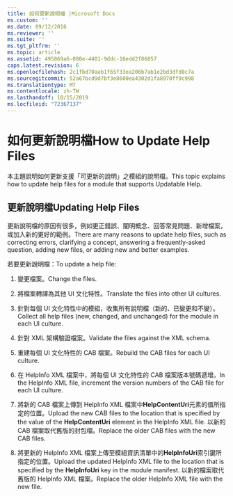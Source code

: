 ```yaml
---
title: 如何更新說明檔 |Microsoft Docs
ms.custom: ''
ms.date: 09/12/2016
ms.reviewer: ''
ms.suite: ''
ms.tgt_pltfrm: ''
ms.topic: article
ms.assetid: 495869a6-080e-4401-9ddc-16edd2f86857
caps.latest.revision: 6
ms.openlocfilehash: 2c1fbd70aab1f65f33ea206b7ab1e2bd3dfd8c7a
ms.sourcegitcommit: 52a67bcd9d7bf3e8600ea4302d1fa8970ff9c998
ms.translationtype: MT
ms.contentlocale: zh-TW
ms.lasthandoff: 10/15/2019
ms.locfileid: "72367137"
---
```

# <a name="how-to-update-help-files"></a><span data-ttu-id="0653c-102">如何更新說明檔</span><span class="sxs-lookup"><span data-stu-id="0653c-102">How to Update Help Files</span></span>

<span data-ttu-id="0653c-103">本主題說明如何更新支援「可更新的說明」之模組的說明檔。</span><span class="sxs-lookup"><span data-stu-id="0653c-103">This topic explains how to update help files for a module that supports Updatable Help.</span></span>

## <a name="updating-help-files"></a><span data-ttu-id="0653c-104">更新說明檔</span><span class="sxs-lookup"><span data-stu-id="0653c-104">Updating Help Files</span></span>

<span data-ttu-id="0653c-105">更新說明檔的原因有很多，例如更正錯誤、闡明概念、回答常見問題、新增檔案，或加入新的更好的範例。</span><span class="sxs-lookup"><span data-stu-id="0653c-105">There are many reasons to update help files, such as correcting errors, clarifying a concept, answering a frequently-asked question, adding new files, or adding new and better examples.</span></span>

<span data-ttu-id="0653c-106">若要更新說明檔：</span><span class="sxs-lookup"><span data-stu-id="0653c-106">To update a help file:</span></span>

1. <span data-ttu-id="0653c-107">變更檔案。</span><span class="sxs-lookup"><span data-stu-id="0653c-107">Change the files.</span></span>

2. <span data-ttu-id="0653c-108">將檔案轉譯為其他 UI 文化特性。</span><span class="sxs-lookup"><span data-stu-id="0653c-108">Translate the files into other UI cultures.</span></span>

3. <span data-ttu-id="0653c-109">針對每個 UI 文化特性中的模組，收集所有說明檔（新的、已變更和不變）。</span><span class="sxs-lookup"><span data-stu-id="0653c-109">Collect all help files (new, changed, and unchanged) for the module in each UI culture.</span></span>

4. <span data-ttu-id="0653c-110">針對 XML 架構驗證檔案。</span><span class="sxs-lookup"><span data-stu-id="0653c-110">Validate the files against the XML schema.</span></span>

5. <span data-ttu-id="0653c-111">重建每個 UI 文化特性的 CAB 檔案。</span><span class="sxs-lookup"><span data-stu-id="0653c-111">Rebuild the CAB files for each UI culture.</span></span>

6. <span data-ttu-id="0653c-112">在 HelpInfo XML 檔案中，將每個 UI 文化特性的 CAB 檔案版本號碼遞增。</span><span class="sxs-lookup"><span data-stu-id="0653c-112">In the HelpInfo XML file, increment the version numbers of the CAB file for each UI culture.</span></span>

7. <span data-ttu-id="0653c-113">將新的 CAB 檔案上傳到 HelpInfo XML 檔案中**HelpContentUri**元素的值所指定的位置。</span><span class="sxs-lookup"><span data-stu-id="0653c-113">Upload the new CAB files to the location that is specified by the value of the **HelpContentUri** element in the HelpInfo XML file.</span></span> <span data-ttu-id="0653c-114">以新的 CAB 檔案取代舊版的封包檔。</span><span class="sxs-lookup"><span data-stu-id="0653c-114">Replace the older CAB files with the new CAB files.</span></span>

8. <span data-ttu-id="0653c-115">將更新的 HelpInfo XML 檔案上傳至模組資訊清單中的**HelpInfoUri**索引鍵所指定的位置。</span><span class="sxs-lookup"><span data-stu-id="0653c-115">Upload the updated HelpInfo XML file to the location that is specified by the **HelpInfoUri** key in the module manifest.</span></span> <span data-ttu-id="0653c-116">以新的檔案取代舊版的 HelpInfo XML 檔案。</span><span class="sxs-lookup"><span data-stu-id="0653c-116">Replace the older HelpInfo XML file with the new file.</span></span>